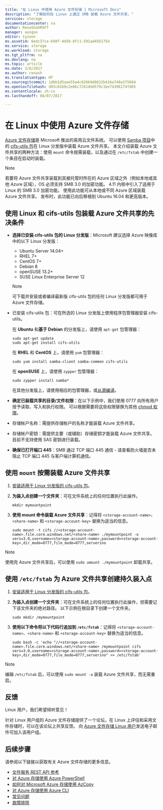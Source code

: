 ```yaml
---
title: "在 Linux 中使用 Azure 文件存储 | Microsoft Docs"
description: "了解如何在 Linux 上通过 SMB 装载 Azure 文件共享。"
services: storage
documentationcenter: na
author: RenaShahMSFT
manager: aungoo
editor: tysonn
ms.assetid: 6edc37ce-698f-4d50-8fc1-591ad456175d
ms.service: storage
ms.workload: storage
ms.tgt_pltfrm: na
ms.devlang: na
ms.topic: article
ms.date: 3/8/2017
ms.author: renash
ms.translationtype: HT
ms.sourcegitcommit: 1dbb1d5aae55a4c926b9d8632b416a740a375684
ms.openlocfilehash: d93c82b9c2e66c7241ddd579c1be74396174fd65
ms.contentlocale: zh-cn
ms.lasthandoff: 08/07/2017

---
```

# <a name="use-azure-file-storage-with-linux"></a>在 Linux 中使用 Azure 文件存储
[Azure 文件存储](storage-dotnet-how-to-use-files.md)是 Microsoft 推出的易用云文件系统。 可以使用 [Samba 项目](https://www.samba.org/)中的 [cifs-utils 包](https://wiki.samba.org/index.php/LinuxCIFS_utils)在 Linux 分发版中装载 Azure 文件共享。 本文介绍装载 Azure 文件共享的两种方法：使用 `mount` 命令按需装载，以及通过在 `/etc/fstab` 中创建一个条目在启动时装载。

> [!NOTE]  
> 若要将 Azure 文件共享装载到其被托管时所在的 Azure 区域之外（例如本地或其他 Azure 区域），OS 必须支持 SMB 3.0 的加密功能。 4.11 内核中引入了适用于 Linux 的 SMB 3.0 加密功能。 使用此功能可从本地或不同 Azure 区域装载 Azure 文件共享。 发布时，此功能已向后移植到 Ubuntu 16.04 和更高版本。


## <a name="prerequisities-for-mounting-an-azure-file-share-with-linux-and-the-cifs-utils-package"></a>使用 Linux 和 cifs-utils 包装载 Azure 文件共享的先决条件
* **选择已安装 cifs-utils 包的 Linux 分发版**：Microsoft 建议选择 Azure 映像库中的以下 Linux 分发版：

    * Ubuntu Server 14.04+
    * RHEL 7+
    * CentOS 7+
    * Debian 8
    * openSUSE 13.2+
    * SUSE Linux Enterprise Server 12   

    > [!Note]  
    > 可下载并安装或者编译最新版 cifs-utils 包的任何 Linux 分发版都可用于 Azure 文件存储。

* <a id="install-cifs-utils"></a>已安装 cifs-utils 包：可在所选的 Linux 分发版上使用程序包管理器安装 cifs-utils。 

    在 **Ubuntu** 和**基于 Debian** 的分发版上，请使用 `apt-get` 包管理器：

    ```
    sudo apt-get update
    sudo apt-get install cifs-utils
    ```

    在 **RHEL** 和 **CentOS** 上，请使用 `yum` 包管理器：

    ```
    sudo yum install samba-client samba-common cifs-utils
    ```

    在 **openSUSE** 上，请使用 `zypper` 包管理器：

    ```
    sudo zypper install samba*
    ```

    在其他分发版上，请使用相应的包管理器，或[从源编译](https://wiki.samba.org/index.php/LinuxCIFS_utils#Download)。

* **确定已装载共享的目录/文件权限**：在以下示例中，我们使用 0777 向所有用户授予读取、写入和执行权限。 可以根据需要将这些权限替换为其他 [chmod 权限](https://en.wikipedia.org/wiki/Chmod)。 

* 存储帐户名称：需提供存储帐户的名称才能装载 Azure 文件共享。

* 存储帐户密钥：需提供主要（或辅助）存储密钥才能装载 Azure 文件共享。 目前不支持使用 SAS 密钥进行装载。

* **确保已打开端口 445**：SMB 通过 TCP 端口 445 通信 - 请查看防火墙是否未阻止 TCP 端口 445 与客户端计算机通信。

## <a name="mount-the-azure-file-share-on-demand-with-mount"></a>使用 `mount` 按需装载 Azure 文件共享
1. [安装适用于 Linux 分发版的 cifs-utils 包](#install-cifs-utils)。

2. **为装入点创建一个文件夹**：可在文件系统上的任何位置执行此操作。

    ```
    mkdir mymountpoint
    ```

3. **使用 mount 命令装载 Azure 文件共享**：记得将 `<storage-account-name>`、`<share-name>` 和 `<storage-account-key>` 替换为适当的信息。

    ```
    sudo mount -t cifs //<storage-account-name>.file.core.windows.net/<share-name> ./mymountpoint -o vers=3.0,username=<storage-account-name>,password=<storage-account-key>,dir_mode=0777,file_mode=0777,serverino
    ```

> [!Note]  
> 使用完 Azure 文件共享后，可以使用 `sudo umount ./mymountpoint` 卸载共享。

## <a name="create-a-persistent-mount-point-for-the-azure-file-share-with-etcfstab"></a>使用 `/etc/fstab` 为 Azure 文件共享创建持久装入点
1. [安装适用于 Linux 分发版的 cifs-utils 包](#install-cifs-utils)。

2. **为装入点创建一个文件夹**：可在文件系统上的任何位置执行此操作，但需要记下该文件夹的绝对路径。 以下示例在根目录下创建一个文件夹。

    ```
    sudo mkdir /mymountpoint
    ```

3. **使用以下命令将以下代码行追加到 `/etc/fstab`**：记得将 `<storage-account-name>`、`<share-name>` 和 `<storage-account-key>` 替换为适当的信息。

    ```
    sudo bash -c 'echo "//<storage-account-name>.file.core.windows.net/<share-name> /mymountpoint cifs vers=3.0,username=<storage-account-name>,password=<storage-account-key>,dir_mode=0777,file_mode=0777,serverino" >> /etc/fstab'
    ```

> [!Note]  
> 编辑 `/etc/fstab` 后，可以使用 `sudo mount -a` 装载 Azure 文件共享，而无需重启。

## <a name="feedback"></a>反馈
Linux 用户，我们希望倾听意见！

针对 Linux 用户组的 Azure 文件存储提供了一个论坛，在 Linux 上评估和采用文件存储时，可以在该论坛上共享反馈。 向 [Azure 文件存储 Linux 用户](mailto:azurefileslinuxusers@microsoft.com)发送电子邮件可加入该用户组。

## <a name="next-steps"></a>后续步骤
请参阅以下链接以获取有关 Azure 文件存储的更多信息。
* [文件服务 REST API 参考](http://msdn.microsoft.com/library/azure/dn167006.aspx)
* [对 Azure 存储使用 Azure PowerShell](storage-powershell-guide-full.md)
* [如何对 Microsoft Azure 存储使用 AzCopy](storage-use-azcopy.md)
* [对 Azure 存储使用 Azure CLI](storage-azure-cli.md#create-and-manage-file-shares)
* [常见问题](storage-files-faq.md)
* [故障排除](storage-troubleshoot-file-connection-problems.md)

